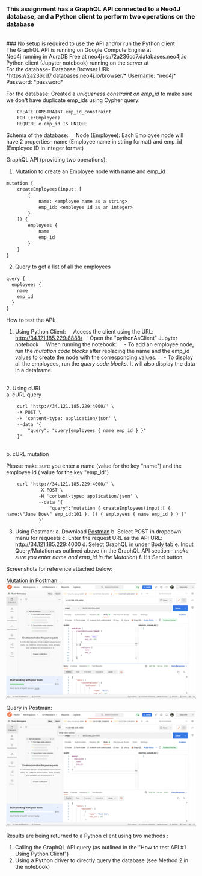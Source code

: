 ### This assignment has a GraphQL API connected to a Neo4J database, and a Python client to perform two operations on the database
<br>
### No setup is required to use the API and/or run the Python client
<br>
The GraphQL API is running on Google Compute Engine at <http://34.121.185.229:4000/>
<br>
Neo4j running in AuraDB Free at neo4j+s://2a236cd7.databases.neo4j.io
<br>
Python client (Jupyter notebook) running on the server at <http://34.121.185.229:8888/>
<br>
For the database-
Database Browser URI: *https://2a236cd7.databases.neo4j.io/browser/*
Username: *neo4j*
Password: *password*

For the database:
Created a *uniqueness constraint on emp_id* to make sure we don't have duplicate emp_ids using Cypher query:

```
    CREATE CONSTRAINT emp_id_constraint 
    FOR (e:Employee)
    REQUIRE e.emp_id IS UNIQUE
```

Schema of the database:
    Node (Employee): Each Employee node will have 2 properties- name (Employee name in string format) and emp_id (Employee ID in integer format)

GraphQL API (providing two operations):

1. Mutation to create an Employee node with name and emp_id

```
mutation {
    createEmployees(input: [
        {
            name: <employee name as a string>
            emp_id: <employee id as an integer>
        }
    ]) {
        employees {
            name
            emp_id
        }
    }
}
```

2. Query to get a list of all the employees

```
query {
  employees {
    name
    emp_id
  }
}
```

How to test the API:

1. Using Python Client:
    Access the client using the URL: <http://34.121.185.229:8888/>
    Open the "pythonAsClient" Jupyter notebook
    When running the notebook:
    - To add an employee node, run the *mutation code blocks* after replacing the name and the emp_id values to create the node with the corresponding values.
    - To display all the employees, run the *query code blocks*. It will also display the data in a dataframe.
<br>
2. Using cURL

<br>
a. cURL query

```
    curl 'http://34.121.185.229:4000/' \
    -X POST \
    -H 'content-type: application/json' \
    --data '{
        "query": "query{employees { name emp_id } }"
    }'
```

<br>
b. cURL mutation

Please make sure you enter a name (value for the key "name") and the employee id ( value for the key "emp_id") 


```    
    curl 'http://34.121.185.229:4000/' \
            -X POST \
            -H 'content-type: application/json' \
            --data '{
                "query":"mutation { createEmployees(input:[ { name:\"Jane Doe\" emp_id:101 }, ]) { employees { name emp_id } } }"
            }'
```



3. Using Postman:
a. Download [Postman](https://www.postman.com/downloads/)
b. Select POST in dropdown menu for requests
c. Enter the request URL as the API URL: http://34.121.185.229:4000
d. Select GraphQL in under Body tab
e. Input Query/Mutation as outlined above (in the GraphQL API section - *make sure you enter name and emp_id in the Mutation*)
f. Hit Send button

Screenshots for reference attached below:

Mutation in Postman:
![query](img/mutation.png)

Query in Postman:
![query](img/query.png)

Results are being returned to a Python client using two methods :
1. Calling the GraphQL API query (as outlined in the "How to test API #1 Using Python Client")
2. Using a Python driver to directly query the database (see Method 2 in the notebook)
